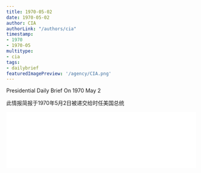```yaml
---
title: 1970-05-02
date: 1970-05-02
author: CIA 
authorLink: "/authors/cia"
timestamp: 
- 1970
- 1970-05
multitype: 
- cia
tags: 
- dailybrief
featuredImagePreview: '/agency/CIA.png'
---
```



Presidential Daily Brief On 1970 May 2

此情报简报于1970年5月2日被递交给时任美国总统

<!--more-->





<div id="over" style="width:100%; overflow:hidden"> <iframe id="sFrame" name="sFrame" frameborder="no" border="0"  allowfullscreen marginwidth="0" scrolling="no" src = " /CIA/1970-05-02.html "  style = " position:absulute; width: 806px; top: 300;" > </iframe> </div>